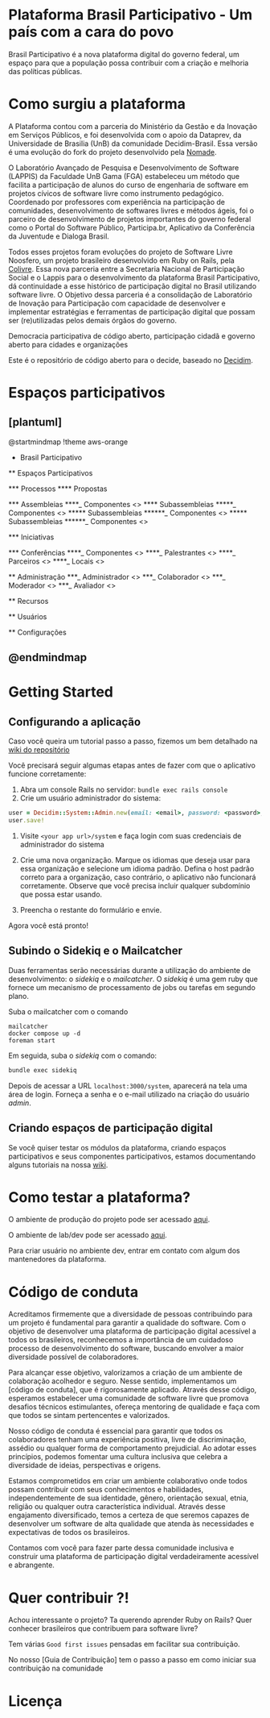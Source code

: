 # Plataforma Brasil Participativo - Um país com a cara do povo

Brasil Participativo é a nova plataforma digital do governo federal, um espaço para que a população possa contribuir com a criação e melhoria das políticas públicas. 


# Como surgiu a plataforma

A Plataforma contou com a parceria do Ministério da Gestão e da Inovação em Serviços Públicos, e foi desenvolvida com o apoio da Dataprev, da Universidade de Brasilia (UnB) da comunidade Decidim-Brasil. Essa versão é uma evolução do fork do projeto desenvolvido pela [Nomade](https://gitlab.com/nomadetec/decide).

O Laboratório Avançado de Pesquisa e Desenvolvimento de Software (LAPPIS) da Faculdade UnB Gama (FGA) estabeleceu um método que facilita a participação de alunos do curso de engenharia de software em projetos cívicos de software livre como instrumento pedagógico. Coordenado por professores com experiência na participação de comunidades, desenvolvimento de softwares livres e métodos ágeis, foi o parceiro de desenvolvimento de projetos importantes do governo federal como o Portal do Software Público, Participa.br, Aplicativo da Conferência da Juventude e Dialoga Brasil.

Todos esses projetos foram evoluções do projeto de Software Livre Noosfero, um projeto brasileiro desenvolvido em Ruby on Rails, pela [Colivre](https://pt.wikipedia.org/wiki/Noosfero). Essa nova parceria entre a Secretaria Nacional de Participação Social e o Lappis para o desenvolvimento da plataforma Brasil Participativo, dá continuidade a esse histórico de participação digital no Brasil utilizando software livre. O Objetivo dessa parceria é a consolidação de Laboratório de Inovação para Participação com capacidade de desenvolver e implementar estratégias e ferramentas de participação digital que possam ser (re)utilizadas pelos demais órgãos do governo.

Democracia participativa de código aberto, participação cidadã e governo aberto para cidades e organizações

Este é o repositório de código aberto para o decide, baseado no [Decidim](https://github.com/decidim/decidim).

# Espaços participativos

[plantuml]
----
@startmindmap
!theme aws-orange

<style>
mindmapDiagram {
  .sem-caixa {
    FontColor #1351B4
  }
  node {
    BackgroundColor #1351B4
    FontColor #FFFFFF
    LineColor #FFFFFF
    TitleColor #FF0000
  }
  arrow {
    LineColor #FABC19
  }
}
</style>


* Brasil Participativo

** Espaços Participativos

*** Processos
**** Propostas

*** Assembleias
****_ Componentes <<sem-caixa>>
**** Subassembleias
*****_ Componentes <<sem-caixa>>
***** Subassembleias
******_ Componentes <<sem-caixa>>
***** Subassembleias
******_ Componentes <<sem-caixa>>

*** Iniciativas

*** Conferências
****_ Componentes <<sem-caixa>>
****_ Palestrantes <<sem-caixa>>
****_ Parceiros <<sem-caixa>>
****_ Locais <<sem-caixa>>

** Administração
***_ Administrador <<sem-caixa>>
***_ Colaborador <<sem-caixa>>
***_ Moderador <<sem-caixa>>
***_ Avaliador <<sem-caixa>>

** Recursos

** Usuários

** Configurações

@endmindmap
----

# Getting Started

## Configurando a aplicação

Caso você queira um tutorial passo a passo, fizemos um bem detalhado na [wiki do repositório](https://gitlab.com/lappis-unb/decidimbr/decidim-govbr/-/wikis/home)


Você precisará seguir algumas etapas antes de fazer com que o aplicativo funcione corretamente:

1. Abra um console Rails no servidor:  `bundle exec rails console`
1. Crie um usuário administrador do sistema:

```ruby
user = Decidim::System::Admin.new(email: <email>, password: <password>, password_confirmation: <password>)
user.save!
```

1. Visite `<your app url>/system`  e faça login com suas credenciais de administrador do sistema
1. Crie uma nova organização. Marque os idiomas que deseja usar para essa organização e selecione um idioma padrão.
Defina o host padrão correto para a organização, caso contrário, o aplicativo não funcionará corretamente. Observe que você precisa incluir qualquer subdomínio que possa estar usando.

1. Preencha o restante do formulário e envie.

Agora você está pronto!


## Subindo o Sidekiq e o Mailcatcher
Duas ferramentas serão necessárias durante a utilização do ambiente de desenvolvimento: o *sidekiq* e o *mailcatcher*. O *sidekiq* é uma gem ruby que fornece um mecanismo de processamento de jobs ou tarefas em segundo plano.

Suba o mailcatcher com o comando

```
mailcatcher
docker compose up -d
foreman start
```

Em seguida, suba o *sidekiq* com o comando:

```bash
bundle exec sidekiq
```

Depois de acessar a URL `localhost:3000/system`, aparecerá na tela uma área de login. Forneça a senha e o e-mail utilizado na criação do usuário _admin_.

##  Criando espaços de participação digital

Se você quiser testar os módulos da plataforma, criando espaços participativos e seus componentes participativos, estamos documentando alguns tutoriais na nossa [wiki](https://gitlab.com/groups/lappis-unb/decidimbr/-/wikis/Documentação).

# Como testar a plataforma?

O ambiente de produção do projeto pode ser acessado [aqui](https://brasilparticipativo.presidencia.gov.br).

O ambiente de lab/dev   pode ser acessado [aqui](https://lab-decide.dataprev.gov.br).

Para criar usuário no ambiente dev, entrar em contato com algum dos mantenedores da plataforma.

# Código de conduta

Acreditamos firmemente que a diversidade de pessoas contribuindo para um projeto é fundamental para garantir a qualidade do software. Com o objetivo de desenvolver uma plataforma de participação digital acessível a todos os brasileiros, reconhecemos a importância de um cuidadoso processo de desenvolvimento do software, buscando envolver a maior diversidade possível de colaboradores.

Para alcançar esse objetivo, valorizamos a criação de um ambiente de colaboração acolhedor e seguro. Nesse sentido, implementamos um [código de conduta], que é rigorosamente aplicado. Através desse código, esperamos estabelecer uma comunidade de software livre que promova desafios técnicos estimulantes, ofereça mentoring de qualidade e faça com que todos se sintam pertencentes e valorizados.

Nosso código de conduta é essencial para garantir que todos os colaboradores tenham uma experiência positiva, livre de discriminação, assédio ou qualquer forma de comportamento prejudicial. Ao adotar esses princípios, podemos fomentar uma cultura inclusiva que celebra a diversidade de ideias, perspectivas e origens.

Estamos comprometidos em criar um ambiente colaborativo onde todos possam contribuir com seus conhecimentos e habilidades, independentemente de sua identidade, gênero, orientação sexual, etnia, religião ou qualquer outra característica individual. Através desse engajamento diversificado, temos a certeza de que seremos capazes de desenvolver um software de alta qualidade que atenda às necessidades e expectativas de todos os brasileiros.

Contamos com você para fazer parte dessa comunidade inclusiva e construir uma plataforma de participação digital verdadeiramente acessível e abrangente. 

# Quer contribuir ?!

Achou interessante o projeto? Ta querendo aprender Ruby on Rails? Quer conhecer brasileiros que contribuem para software livre?

Tem várias ``Good first issues`` pensadas em facilitar sua contribuição. 

No nosso [Guia de Contribuição] tem o passo a passo em como iniciar sua contribuição na comunidade

# Licença
